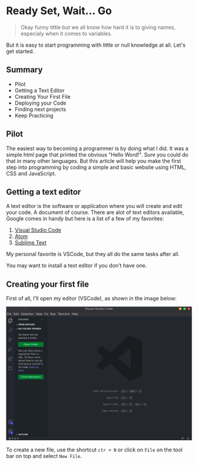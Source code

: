 # Ready Set, Wait... Go

>Okay funny tittle but we all know how hard it is to giving names, especialy when it comes to variables. 

But it is easy to start programming with little or null knowledge at all. Let's get started.

## Summary

- Pilot
- Getting a Text Editor
- Creating Your First File
- Deploying your Code
- Finding next projects
- Keep Practicing
  
## Pilot

The easiest way to becoming a programmer is by doing what I did. It was a simple html page that printed the obvious "Hello Word!". Sure you could do that in many other languages. But this article will help you make the first step into programming by coding a simple and basic website using HTML, CSS and JavaScript.

## Getting a text editor
A text editor is the software or application where you will create and edit your code. A document of course. There are alot of text editors available, Google comes in handy but here is a list of a few of my favorites:

1. [Visual Studio Code](https://code.visualstudio.com/)
2. [Atom](https://atom.io/)
3. [Sublime Text](https://www.sublimetext.com/)
   
My personal favorite is VSCode, but they all do the same tasks after all.

You may want to install a text editor if you don't have one.

## Creating your first file

First of all, I'll open my editor (VSCode), as shown in the image below:

![vscode window](../static-files/vsc.png)

To create a new file, use the shortcut `ctr + N` or click on `File` on the tool bar on top and select `New File`.
